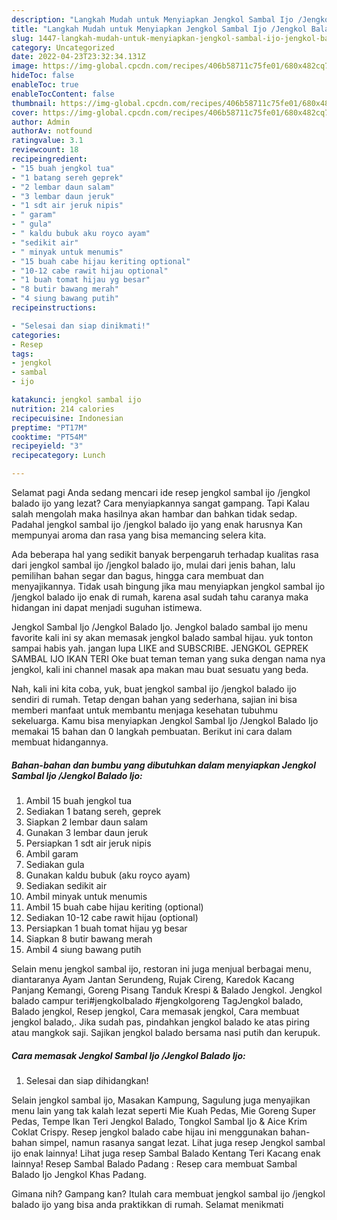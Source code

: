 ```yaml
---
description: "Langkah Mudah untuk Menyiapkan Jengkol Sambal Ijo /Jengkol Balado Ijo Anti Gagal"
title: "Langkah Mudah untuk Menyiapkan Jengkol Sambal Ijo /Jengkol Balado Ijo Anti Gagal"
slug: 1447-langkah-mudah-untuk-menyiapkan-jengkol-sambal-ijo-jengkol-balado-ijo-anti-gagal
category: Uncategorized
date: 2022-04-23T23:32:34.131Z
image: https://img-global.cpcdn.com/recipes/406b58711c75fe01/680x482cq70/jengkol-sambal-ijo-jengkol-balado-ijo-foto-resep-utama.jpg
hideToc: false
enableToc: true
enableTocContent: false
thumbnail: https://img-global.cpcdn.com/recipes/406b58711c75fe01/680x482cq70/jengkol-sambal-ijo-jengkol-balado-ijo-foto-resep-utama.jpg
cover: https://img-global.cpcdn.com/recipes/406b58711c75fe01/680x482cq70/jengkol-sambal-ijo-jengkol-balado-ijo-foto-resep-utama.jpg
author: Admin
authorAv: notfound
ratingvalue: 3.1
reviewcount: 18
recipeingredient:
- "15 buah jengkol tua"
- "1 batang sereh geprek"
- "2 lembar daun salam"
- "3 lembar daun jeruk"
- "1 sdt air jeruk nipis"
- " garam"
- " gula"
- " kaldu bubuk aku royco ayam"
- "sedikit air"
- " minyak untuk menumis"
- "15 buah cabe hijau keriting optional"
- "10-12 cabe rawit hijau optional"
- "1 buah tomat hijau yg besar"
- "8 butir bawang merah"
- "4 siung bawang putih"
recipeinstructions:

- "Selesai dan siap dinikmati!"
categories:
- Resep
tags:
- jengkol
- sambal
- ijo

katakunci: jengkol sambal ijo 
nutrition: 214 calories
recipecuisine: Indonesian
preptime: "PT17M"
cooktime: "PT54M"
recipeyield: "3"
recipecategory: Lunch

---
```



Selamat pagi Anda sedang mencari ide resep jengkol sambal ijo /jengkol balado ijo yang lezat? Cara menyiapkannya sangat gampang. Tapi Kalau salah mengolah maka hasilnya akan hambar dan bahkan tidak sedap. Padahal jengkol sambal ijo /jengkol balado ijo yang enak harusnya Kan mempunyai aroma dan rasa yang bisa memancing selera kita.


Ada beberapa hal yang sedikit banyak berpengaruh terhadap kualitas rasa dari jengkol sambal ijo /jengkol balado ijo, mulai dari jenis bahan, lalu pemilihan bahan segar dan bagus, hingga cara membuat dan menyajikannya. Tidak usah bingung jika mau menyiapkan jengkol sambal ijo /jengkol balado ijo enak di rumah, karena asal sudah tahu caranya maka hidangan ini dapat menjadi suguhan istimewa.

Jengkol Sambal Ijo /Jengkol Balado Ijo. Jengkol balado sambal ijo menu favorite kali ini sy akan memasak jengkol balado sambal hijau. yuk tonton sampai habis yah. jangan lupa LIKE and SUBSCRIBE. JENGKOL GEPREK SAMBAL IJO IKAN TERI Oke buat teman teman yang suka dengan nama nya jengkol, kali ini channel masak apa makan mau buat sesuatu yang beda.


Nah, kali ini kita coba, yuk, buat jengkol sambal ijo /jengkol balado ijo sendiri di rumah. Tetap dengan bahan yang sederhana, sajian ini bisa memberi manfaat untuk membantu menjaga kesehatan tubuhmu sekeluarga. Kamu bisa menyiapkan Jengkol Sambal Ijo /Jengkol Balado Ijo memakai 15 bahan dan 0 langkah pembuatan. Berikut ini cara dalam membuat hidangannya.

<!--inarticleads1-->

##### Bahan-bahan dan bumbu yang dibutuhkan dalam menyiapkan Jengkol Sambal Ijo /Jengkol Balado Ijo:

1. Ambil 15 buah jengkol tua
1. Sediakan 1 batang sereh, geprek
1. Siapkan 2 lembar daun salam
1. Gunakan 3 lembar daun jeruk
1. Persiapkan 1 sdt air jeruk nipis
1. Ambil  garam
1. Sediakan  gula
1. Gunakan  kaldu bubuk (aku royco ayam)
1. Sediakan sedikit air
1. Ambil  minyak untuk menumis
1. Ambil 15 buah cabe hijau keriting (optional)
1. Sediakan 10-12 cabe rawit hijau (optional)
1. Persiapkan 1 buah tomat hijau yg besar
1. Siapkan 8 butir bawang merah
1. Ambil 4 siung bawang putih


Selain menu jengkol sambal ijo, restoran ini juga menjual berbagai menu, diantaranya Ayam Jantan Serundeng, Rujak Cireng, Karedok Kacang Panjang Kemangi, Goreng Pisang Tanduk Krespi &amp; Balado Jengkol. Jengkol balado campur teri#jengkolbalado #jengkolgoreng TagJengkol balado, Balado jengkol, Resep jengkol, Cara memasak jengkol, Cara membuat jengkol balado,. Jika sudah pas, pindahkan jengkol balado ke atas piring atau mangkok saji. Sajikan jengkol balado bersama nasi putih dan kerupuk. 

<!--inarticleads2-->

##### Cara memasak Jengkol Sambal Ijo /Jengkol Balado Ijo:


1. Selesai dan siap dihidangkan!

Selain jengkol sambal ijo, Masakan Kampung, Sagulung juga menyajikan menu lain yang tak kalah lezat seperti Mie Kuah Pedas, Mie Goreng Super Pedas, Tempe Ikan Teri Jengkol Balado, Tongkol Sambal Ijo &amp; Aice Krim Coklat Crispy. Resep jengkol balado cabe hijau ini menggunakan bahan- bahan simpel, namun rasanya sangat lezat. Lihat juga resep Jengkol sambal ijo enak lainnya! Lihat juga resep Sambal Balado Kentang Teri Kacang enak lainnya! Resep Sambal Balado Padang : Resep cara membuat Sambal Balado Ijo Jengkol Khas Padang. 

Gimana nih? Gampang kan? Itulah cara membuat jengkol sambal ijo /jengkol balado ijo yang bisa anda praktikkan di rumah. Selamat menikmati
